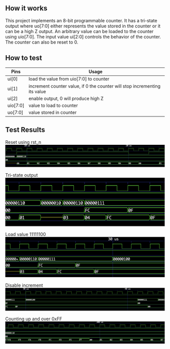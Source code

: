 <!---

This file is used to generate your project datasheet. Please fill in the information below and delete any unused
sections.

You can also include images in this folder and reference them in the markdown. Each image must be less than
512 kb in size, and the combined size of all images must be less than 1 MB.
-->

## How it works

This project implements an 8-bit programmable counter. It has a tri-state output where uo[7:0] either represents the value stored in the counter or it can be a high Z output. An arbitrary value can be loaded to the counter using uio[7:0]. The input value ui[2:0] controls the behavior of the counter. The counter can also be reset to 0.

## How to test

| Pins | Usage |
| ---- | ----- |
| ui[0] | load the value from uio[7:0] to counter |
| ui[1] | increment counter value, if 0 the counter will stop incrementing its value |
| ui[2] | enable output, 0 will produce high Z |
| uio[7:0] | value to load to counter |
| uo[7:0] | value stored in counter |

## Test Results

Reset using rst_n
![Reset](reset.png "Reset")

Tri-state output
![Tri-state](high_z.png "Tri-state")

Load value 11111100
![Load](load.png "Load")

Disable increment
![Increment](increment.png "Increment")

Counting up and over 0xFF
![Counting](counting.png "Counting")
